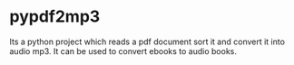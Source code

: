 # pypdf2mp3
Its a python project which reads a pdf document sort it and convert it into audio mp3. It can be used to convert ebooks to audio books. 
